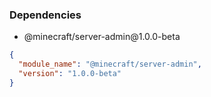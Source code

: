 ### Dependencies
- <p>@minecraft/server-admin@1.0.0-beta</p>
```json
{
  "module_name": "@minecraft/server-admin",
  "version": "1.0.0-beta"
}
```